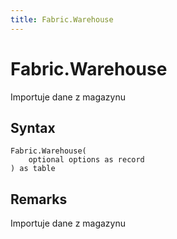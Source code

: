 ```yaml
---
title: Fabric.Warehouse
---
```


# Fabric.Warehouse


Importuje dane z magazynu


## Syntax

```powerquery
Fabric.Warehouse(
    optional options as record
) as table
```


## Remarks

Importuje dane z magazynu


